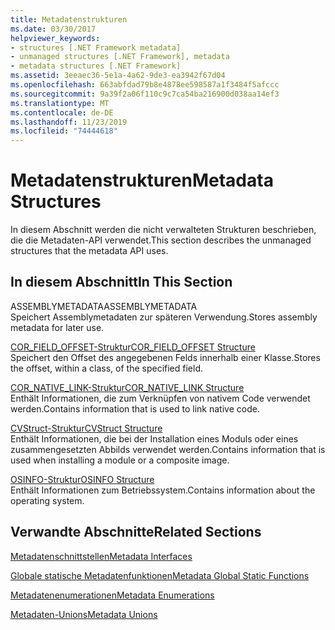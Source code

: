 ```yaml
---
title: Metadatenstrukturen
ms.date: 03/30/2017
helpviewer_keywords:
- structures [.NET Framework metadata]
- unmanaged structures [.NET Framework], metadata
- metadata structures [.NET Framework]
ms.assetid: 3eeaec36-5e1a-4a62-9de3-ea3942f67d04
ms.openlocfilehash: 663abfdad79b8e4878ee598587a1f3484f5afccc
ms.sourcegitcommit: 9a39f2a06f110c9c7ca54ba216900d038aa14ef3
ms.translationtype: MT
ms.contentlocale: de-DE
ms.lasthandoff: 11/23/2019
ms.locfileid: "74444618"
---
```

# <a name="metadata-structures"></a><span data-ttu-id="fecec-102">Metadatenstrukturen</span><span class="sxs-lookup"><span data-stu-id="fecec-102">Metadata Structures</span></span>
<span data-ttu-id="fecec-103">In diesem Abschnitt werden die nicht verwalteten Strukturen beschrieben, die die Metadaten-API verwendet.</span><span class="sxs-lookup"><span data-stu-id="fecec-103">This section describes the unmanaged structures that the metadata API uses.</span></span>  
  
## <a name="in-this-section"></a><span data-ttu-id="fecec-104">In diesem Abschnitt</span><span class="sxs-lookup"><span data-stu-id="fecec-104">In This Section</span></span>  
 <span data-ttu-id="fecec-105">ASSEMBLYMETADATA</span><span class="sxs-lookup"><span data-stu-id="fecec-105">ASSEMBLYMETADATA</span></span>  
 <span data-ttu-id="fecec-106">Speichert Assemblymetadaten zur späteren Verwendung.</span><span class="sxs-lookup"><span data-stu-id="fecec-106">Stores assembly metadata for later use.</span></span>  
  
 [<span data-ttu-id="fecec-107">COR_FIELD_OFFSET-Struktur</span><span class="sxs-lookup"><span data-stu-id="fecec-107">COR_FIELD_OFFSET Structure</span></span>](../../../../docs/framework/unmanaged-api/metadata/cor-field-offset-structure.md)  
 <span data-ttu-id="fecec-108">Speichert den Offset des angegebenen Felds innerhalb einer Klasse.</span><span class="sxs-lookup"><span data-stu-id="fecec-108">Stores the offset, within a class, of the specified field.</span></span>  
  
 [<span data-ttu-id="fecec-109">COR_NATIVE_LINK-Struktur</span><span class="sxs-lookup"><span data-stu-id="fecec-109">COR_NATIVE_LINK Structure</span></span>](../../../../docs/framework/unmanaged-api/metadata/cor-native-link-structure.md)  
 <span data-ttu-id="fecec-110">Enthält Informationen, die zum Verknüpfen von nativem Code verwendet werden.</span><span class="sxs-lookup"><span data-stu-id="fecec-110">Contains information that is used to link native code.</span></span>  
  
 [<span data-ttu-id="fecec-111">CVStruct-Struktur</span><span class="sxs-lookup"><span data-stu-id="fecec-111">CVStruct Structure</span></span>](../../../../docs/framework/unmanaged-api/metadata/cvstruct-structure.md)  
 <span data-ttu-id="fecec-112">Enthält Informationen, die bei der Installation eines Moduls oder eines zusammengesetzten Abbilds verwendet werden.</span><span class="sxs-lookup"><span data-stu-id="fecec-112">Contains information that is used when installing a module or a composite image.</span></span>  
  
 [<span data-ttu-id="fecec-113">OSINFO-Struktur</span><span class="sxs-lookup"><span data-stu-id="fecec-113">OSINFO Structure</span></span>](../../../../docs/framework/unmanaged-api/metadata/osinfo-structure.md)  
 <span data-ttu-id="fecec-114">Enthält Informationen zum Betriebssystem.</span><span class="sxs-lookup"><span data-stu-id="fecec-114">Contains information about the operating system.</span></span>  
  
## <a name="related-sections"></a><span data-ttu-id="fecec-115">Verwandte Abschnitte</span><span class="sxs-lookup"><span data-stu-id="fecec-115">Related Sections</span></span>  
 [<span data-ttu-id="fecec-116">Metadatenschnittstellen</span><span class="sxs-lookup"><span data-stu-id="fecec-116">Metadata Interfaces</span></span>](../../../../docs/framework/unmanaged-api/metadata/metadata-interfaces.md)  
  
 [<span data-ttu-id="fecec-117">Globale statische Metadatenfunktionen</span><span class="sxs-lookup"><span data-stu-id="fecec-117">Metadata Global Static Functions</span></span>](../../../../docs/framework/unmanaged-api/metadata/metadata-global-static-functions.md)  
  
 [<span data-ttu-id="fecec-118">Metadatenenumerationen</span><span class="sxs-lookup"><span data-stu-id="fecec-118">Metadata Enumerations</span></span>](../../../../docs/framework/unmanaged-api/metadata/metadata-enumerations.md)  
  
 [<span data-ttu-id="fecec-119">Metadaten-Unions</span><span class="sxs-lookup"><span data-stu-id="fecec-119">Metadata Unions</span></span>](../../../../docs/framework/unmanaged-api/metadata/metadata-unions.md)
